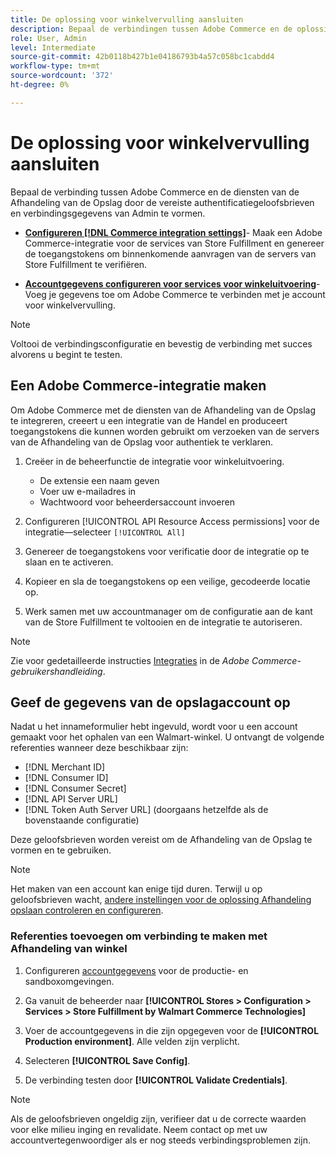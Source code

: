 ```yaml
---
title: De oplossing voor winkelvervulling aansluiten
description: Bepaal de verbindingen tussen Adobe Commerce en de oplossing van de Afhandeling van de Opslag door een integratie van Adobe Commerce te creëren en te machtigen en de de rekeningsgeloofsbrieven van de Rekening van de Afhandeling van de Opslag toe te voegen aan de de dienstconfiguratie van Adobe Commerce.
role: User, Admin
level: Intermediate
source-git-commit: 42b0118b427b1e04186793b4a57c058bc1cabdd4
workflow-type: tm+mt
source-wordcount: '372'
ht-degree: 0%

---
```


# De oplossing voor winkelvervulling aansluiten

Bepaal de verbinding tussen Adobe Commerce en de diensten van de Afhandeling van de Opslag door de vereiste authentificatiegeloofsbrieven en verbindingsgegevens van Admin te vormen.

- **[Configureren [!DNL Commerce integration settings]](#create-the-commerce-integration)**- Maak een Adobe Commerce-integratie voor de services van Store Fulfillment en genereer de toegangstokens om binnenkomende aanvragen van de servers van Store Fulfillment te verifiëren.

- **[Accountgegevens configureren voor services voor winkeluitvoering](#configure-store-fulfillment-account-credentials)**-Voeg je gegevens toe om Adobe Commerce te verbinden met je account voor winkelvervulling.

>[!NOTE]
>
>Voltooi de verbindingsconfiguratie en bevestig de verbinding met succes alvorens u begint te testen.

## Een Adobe Commerce-integratie maken

Om Adobe Commerce met de diensten van de Afhandeling van de Opslag te integreren, creeert u een integratie van de Handel en produceert toegangstokens die kunnen worden gebruikt om verzoeken van de servers van de Afhandeling van de Opslag voor authentiek te verklaren.

1. Creëer in de beheerfunctie de integratie voor winkeluitvoering.

   - De extensie een naam geven
   - Voer uw e-mailadres in
   - Wachtwoord voor beheerdersaccount invoeren

1. Configureren [!UICONTROL API Resource Access permissions] voor de integratie—selecteer `[!UICONTROL All]`

1. Genereer de toegangstokens voor verificatie door de integratie op te slaan en te activeren.

1. Kopieer en sla de toegangstokens op een veilige, gecodeerde locatie op.

1. Werk samen met uw accountmanager om de configuratie aan de kant van de Store Fulfillment te voltooien en de integratie te autoriseren.


>[!NOTE]
>
>Zie voor gedetailleerde instructies [Integraties](https://docs.magento.com/user-guide/system/integrations.html) in de _Adobe Commerce-gebruikershandleiding_.

## Geef de gegevens van de opslagaccount op

Nadat u het innameformulier hebt ingevuld, wordt voor u een account gemaakt voor het ophalen van een Walmart-winkel. U ontvangt de volgende referenties wanneer deze beschikbaar zijn:

- [!DNL Merchant ID]
- [!DNL Consumer ID]
- [!DNL Consumer Secret]
- [!DNL API Server URL]
- [!DNL Token Auth Server URL] (doorgaans hetzelfde als de bovenstaande configuratie)

Deze geloofsbrieven worden vereist om de Afhandeling van de Opslag te vormen en te gebruiken.

>[!NOTE]
>
>Het maken van een account kan enige tijd duren. Terwijl u op geloofsbrieven wacht, [andere instellingen voor de oplossing Afhandeling opslaan controleren en configureren](service-config-settings-overview.md).

### Referenties toevoegen om verbinding te maken met Afhandeling van winkel

1. Configureren [accountgegevens](enable-general.md) voor de productie- en sandboxomgevingen.

1. Ga vanuit de beheerder naar **[!UICONTROL Stores > Configuration > Services > Store Fulfillment by Walmart Commerce Technologies]**

1. Voer de accountgegevens in die zijn opgegeven voor de **[!UICONTROL Production environment]**. Alle velden zijn verplicht.

1. Selecteren **[!UICONTROL Save Config]**.

1. De verbinding testen door **[!UICONTROL Validate Credentials]**.

>[!NOTE]
>
>Als de geloofsbrieven ongeldig zijn, verifieer dat u de correcte waarden voor elke milieu inging en revalidate. Neem contact op met uw accountvertegenwoordiger als er nog steeds verbindingsproblemen zijn.








